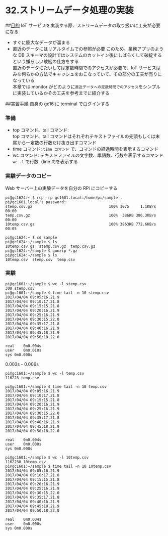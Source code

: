 # 32.ストリームデータ処理の実装

##<u>目的</u>
IoT サービスを実装する際、ストリームデータの取り扱いに工夫が必要になる
  - すぐに膨大なデータが溜まる
  - 直近のデータにはリアルタイムでの参照が必要
このため、業務アプリのような DB スキーマの設計ではシステムのカットイン後にしばらくして破綻するという嫌らしい破綻の仕方をする  
直近のデータにたいしては定数時間でのアクセスが必要で、IoT サービスはみな何らかの方法でキャッシュをおこなっていて、その部分の工夫が売りになっている  
本章では monitor がどのように`直近データへの定数時間でのアクセス`をシンプルに実装しているかその工夫を参考までに紹介する

##<u>実習手順</u>
自身の gc16 に terminal でログインする

### 準備
  - top コマンド、tail コマンド:  
  top コマンド、tail コマンドはそれぞれテキストファイルの先頭もしくは末尾から一定数の行数だけ抜き出すコマンド
  - time コマンド:
  `time コマンド` で、コマンドの経過時間を表示するコマンド
  - wc コマンド:
  テキストファイルの文字数、単語数、行数を表示するコマンド  
  `wc -l` で行数（line #)を表示する

### 実験データのコピー
Web サーバー上の実験データを自分の RPi にコピーする
```
pi@gc1624:~ $ rcp -rp gc1601.local:/home/pi/sample .
pi@gc1601.local's password:
stemp.csv.gz                                  100% 1075     1.1KB/s   00:00    
temp.csv.gz                                   100%  386KB 386.3KB/s   00:00    
10temp.csv.gz                                 100% 3863KB 772.6KB/s   00:05    
```

```
pi@gc1624:~ $ cd sample
pi@gc1624:~/sample $ ls
10temp.csv.gz  stemp.csv.gz  temp.csv.gz
pi@gc1624:~/sample $ gunzip *.gz
pi@gc1624:~/sample $ ls
10temp.csv  stemp.csv  temp.csv
```

### 実験


```
pi@gc1601:~/sample $ wc -l stemp.csv
300 stemp.csv
pi@gc1601:~/sample $ time tail -n 10 stemp.csv
2017/04/04 09:05:16,21.9
2017/04/04 09:10:17,21.8
2017/04/04 09:15:15,21.8
2017/04/04 09:20:16,21.9
2017/04/04 09:25:16,21.9
2017/04/04 09:30:15,22.0
2017/04/04 09:35:17,21.8
2017/04/04 09:40:16,21.9
2017/04/04 09:45:18,21.9
2017/04/04 09:50:18,22.0

real	0m0.004s
user	0m0.010s
sys	0m0.000s
```

0.003s - 0.006s

```
pi@gc1601:~/sample $ wc -l temp.csv
116223 temp.csv

pi@gc1601:~/sample $ time tail -n 10 temp.csv
2017/04/04 09:05:16,21.9
2017/04/04 09:10:17,21.8
2017/04/04 09:15:15,21.8
2017/04/04 09:20:16,21.9
2017/04/04 09:25:16,21.9
2017/04/04 09:30:15,22.0
2017/04/04 09:35:17,21.8
2017/04/04 09:40:16,21.9
2017/04/04 09:45:18,21.9
2017/04/04 09:50:18,22.0

real	0m0.004s
user	0m0.000s
sys	0m0.000s
```

```
pi@gc1601:~/sample $ wc -l 10temp.csv
1162230 10temp.csv
pi@gc1601:~/sample $ time tail -n 10 10temp.csv
2017/04/04 09:05:16,21.9
2017/04/04 09:10:17,21.8
2017/04/04 09:15:15,21.8
2017/04/04 09:20:16,21.9
2017/04/04 09:25:16,21.9
2017/04/04 09:30:15,22.0
2017/04/04 09:35:17,21.8
2017/04/04 09:40:16,21.9
2017/04/04 09:45:18,21.9
2017/04/04 09:50:18,22.0

real	0m0.004s
user	0m0.000s
sys	0m0.000s
```
